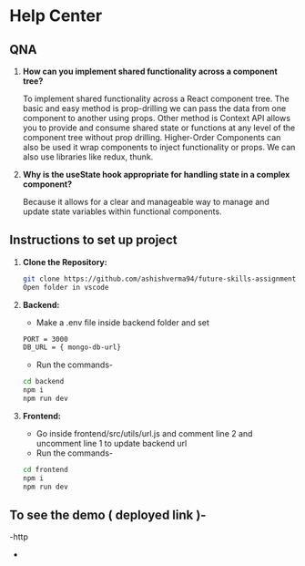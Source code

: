 # Help Center

## QNA

1. **How can you implement shared functionality across a component tree?**

   To implement shared functionality across a React component tree. The basic and easy method is prop-drilling we can pass the data from one component to another using props. Other method is Context API allows you to provide and consume shared state or functions at any level of the component tree without prop drilling. Higher-Order Components can also be used it  wrap components to inject functionality or props. We can also use libraries like redux, thunk.

   

2. **Why is the useState hook appropriate for handling state in a complex component?**

   Because it allows for a clear and manageable way to manage and update state variables within functional components.


## Instructions to set up project

1. **Clone the Repository:**

   ```bash
   git clone https://github.com/ashishverma94/future-skills-assignment.git
   Open folder in vscode
   ```

2. **Backend:**

   - Make a .env file inside backend folder and set

   ```bash
   PORT = 3000
   DB_URL = { mongo-db-url}
   ```

   - Run the commands-

   ```bash
   cd backend
   npm i
   npm run dev
   ```

3. **Frontend:**
   - Go inside frontend/src/utils/url.js  and comment line 2 and uncomment line 1 to update backend url 
   - Run the commands-
   ```bash
   cd frontend
   npm i
   npm run dev
   ```

## To see the demo ( deployed link )-

-http

-
